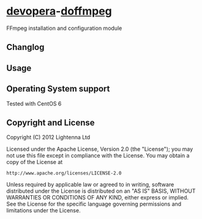 [devopera](http://devopera.com)-[doffmpeg](http://devopera.com/module/doffmpeg)
==============

FFmpeg installation and configuration module

Changlog
--------

Usage
-----

Operating System support
------------------------

Tested with CentOS 6

Copyright and License
---------------------

Copyright (C) 2012 Lightenna Ltd

Licensed under the Apache License, Version 2.0 (the "License"); you may not use this file except in compliance with the License. You may obtain a copy of the License at

    http://www.apache.org/licenses/LICENSE-2.0

Unless required by applicable law or agreed to in writing, software distributed under the License is distributed on an "AS IS" BASIS, WITHOUT WARRANTIES OR CONDITIONS OF ANY KIND, either express or implied. See the License for the specific language governing permissions and limitations under the License.
